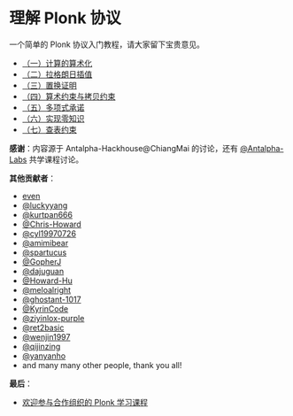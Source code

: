 #  理解 Plonk 协议

一个简单的 Plonk 协议入门教程，请大家留下宝贵意见。

- [（一）计算的算术化](1-plonk-arithmetization.md)
- [（二）拉格朗日插值](2-plonk-lagrange-basis.md)
- [（三）置换证明](3-plonk-permutation.md)
- [（四）算术约束与拷贝约束](4-plonk-constraints.md)
- [（五）多项式承诺](5-plonk-polycom.md)
- [（六）实现零知识](6-plonk-randomizing.md)
- [（七）查表约束](7-plonk-lookup.md)


**感谢**：内容源于 Antalpha-Hackhouse@ChiangMai 的讨论，还有 [@Antalpha-Labs](https://github.com/zkp-co-learning/zkp-co-learn) 共学课程讨论。

**其他贡献者**：
- [even](https://github.com/10to4)
- [@luckyyang](https://github.com/luckyyang)
- [@kurtpan666](https://github.com/kurtpan666)
- [@Chris-Howard](https://www.github.com/Chris-Howard)
- [@cyl19970726](https://github.com/cyl19970726)
- [@amimibear](https://github.com/amimibear)
- [@spartucus](https://github.com/spartucus)
- [@GopherJ](https://github.com/GopherJ)
- [@dajuguan](https://github.com/dajuguan)
- [@Howard-Hu](https://github.com/Howard-Hu)
- [@meloalright](https://github.com/meloalright)
- [@ghostant-1017](https://github.com/ghostant-1017)
- [@KyrinCode](https://github.com/KyrinCode)
- [@ziyinlox-purple](https://github.com/ziyinlox-purple)
- [@ret2basic](https://github.com/ret2basic)
- [@wenjin1997](https://github.com/wenjin1997)
- [@qijinzing](http://github.com/qijinzing) 
- [@yanyanho](https://github.com/yanyanho)
- and many many other people, thank you all!

**最后**：
- [欢迎参与合作组织的 Plonk 学习课程](https://github.com/Antalpha-Labs/zkp-academy/tree/main/Plonk)